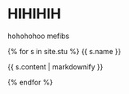 # HIHIHIH
hohohohoo
mefibs

{% for s in site.stu %} 
<h>{{ s.name }}</h>
<p>{{ s.content | markdownify }}</p>
{% endfor %}
